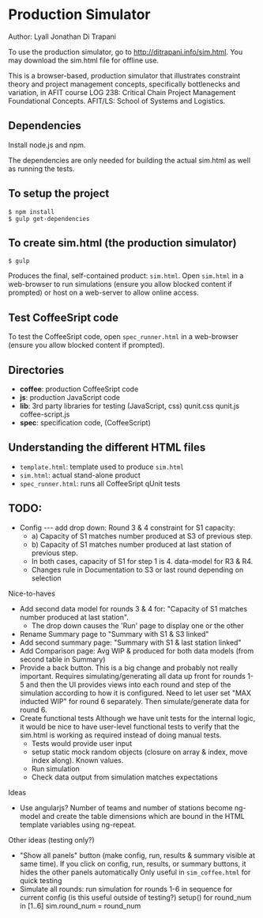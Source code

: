 Production Simulator
========================================================================

Author: Lyall Jonathan Di Trapani

To use the production simulator, go to http://ditrapani.info/sim.html.
You may download the sim.html file for offline use.

This is a browser-based, production simulator that illustrates
constraint theory and project management concepts, specifically
bottlenecks and variation, in AFIT course LOG 238:  Critical Chain
Project Management Foundational Concepts.
AFIT/LS:  School of Systems and Logistics.


Dependencies
------------------------------------------------------------------------
Install node.js and npm.

The dependencies are only needed for building the actual sim.html
as well as running the tests.


To setup the project
------------------------------------------------------------------------

    $ npm install
    $ gulp get-dependencies


To create sim.html (the production simulator)
------------------------------------------------------------------------

    $ gulp

Produces the final, self-contained product:  `sim.html`.
Open `sim.html` in a web-browser to run simulations (ensure you allow
blocked content if prompted) or host on a web-server to allow online
access.


Test CoffeeSript code
------------------------------------------------------------------------
To test the CoffeeSript code, open `spec_runner.html` in a web-browser
(ensure you allow blocked content if prompted).


Directories
------------------------------------------------------------------------
- **coffee**:   production CoffeeSript code
- **js**:       production JavaScript code
- **lib**:      3rd party libraries for testing (JavaScript, css)
                qunit.css qunit.js coffee-script.js
- **spec**:     specification code, (CoffeeScript)


Understanding the different HTML files
------------------------------------------------------------------------
- `template.html`:       template used to produce `sim.html`
- `sim.html`:            actual stand-alone product
- `spec_runner.html`:    runs all CoffeeSript qUnit tests


TODO:
------------------------------------------------------------------------
- Config --- add drop down:
  Round 3 & 4 constraint for S1 capacity:
    - a) Capacity of S1 matches number produced at S3 of previous step.
    - b) Capacity of S1 matches number produced at last station of
      previous step.
    - In both cases, capacity of S1 for step 1 is 4.
      data-model for R3 & R4.
    - Changes rule in Documentation to S3 or last round depending on
      selection

Nice-to-haves
- Add second data model for rounds 3 & 4 for:
  "Capacity of S1 matches number produced at last station".
    - The drop down causes the 'Run' page to display one or the other
- Rename Summary page to "Summary with S1 & S3 linked"
- Add second summary page:  "Summary with S1 & last station linked"
- Add Comparison page:  Avg WIP & produced for both data models
  (from second table in Summary)
- Provide a back button.  This is a big change and probably not really
  important.  Requires simulating/generating all data up front for
  rounds 1-5 and then the UI provides views into each round and step of
  the simulation according to how it is configured.  Need to let user
  set "MAX inducted WIP" for round 6 separately.  Then simulate/generate
  data for round 6.
- Create functional tests
    Although we have unit tests for the internal logic,
    it would be nice to have user-level functional tests to verify that
    the sim.html is working as required instead of doing manual tests.
    - Tests would provide user input
    - setup static mock random objects
      (closure on array & index, move index along).  Known values.
    - Run simulation
    - Check data output from simulation matches expectations

Ideas
- Use angularjs?  Number of teams and number of stations become ng-model
  and create the table dimensions which are bound in the HTML template
  variables using ng-repeat.

Other ideas (testing only?)
- "Show all panels" button (make config, run, results & summary visible
  at same time).  If you click on config, run, results, or summary
  buttons, it hides the other panels automatically
  Only useful in `sim_coffee.html` for quick testing
- Simulate all rounds:  run simulation for rounds 1-6 in sequence for
  current config (is this useful outside of testing?)
    setup()
    for round_num in [1..6]
        sim.round_num = round_num
